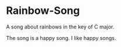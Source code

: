 # Rainbow-Song

A song about rainbows in the key of C major.

The song is a happy song.
I like happy songs.